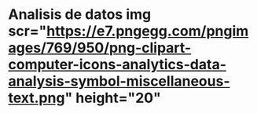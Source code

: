 # Analisis de  datos img scr="https://e7.pngegg.com/pngimages/769/950/png-clipart-computer-icons-analytics-data-analysis-symbol-miscellaneous-text.png"  height="20"


